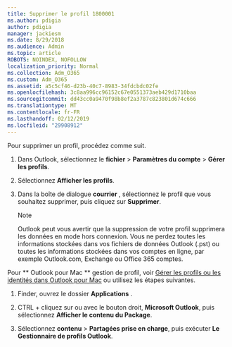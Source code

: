 ```yaml
---
title: Supprimer le profil 1800001
ms.author: pdigia
author: pdigia
manager: jackiesm
ms.date: 8/29/2018
ms.audience: Admin
ms.topic: article
ROBOTS: NOINDEX, NOFOLLOW
localization_priority: Normal
ms.collection: Adm_O365
ms.custom: Adm_O365
ms.assetid: a5c5cf46-d23b-40c7-8983-34fdcbdc02fe
ms.openlocfilehash: 3c8aa996cc96152c67e0551373aeb429d1710baa
ms.sourcegitcommit: dd43cc0a9470f98b8ef2a3787c823801d674c666
ms.translationtype: MT
ms.contentlocale: fr-FR
ms.lasthandoff: 02/12/2019
ms.locfileid: "29908912"
---
```

Pour supprimer un profil, procédez comme suit.
  
1. Dans Outlook, sélectionnez le **fichier** \> **Paramètres du compte** \> **Gérer les profils**.
    
2. Sélectionnez **Afficher les profils**.
    
3. Dans la boîte de dialogue **courrier** , sélectionnez le profil que vous souhaitez supprimer, puis cliquez sur **Supprimer**.
    
    > [!NOTE]
    > Outlook peut vous avertir que la suppression de votre profil supprimera les données en mode hors connexion. Vous ne perdez toutes les informations stockées dans vos fichiers de données Outlook (.pst) ou toutes les informations stockées dans vos comptes en ligne, par exemple Outlook.com, Exchange ou Office 365 comptes. 
  
Pour ** Outlook pour Mac ** gestion de profil, voir [Gérer les profils ou les identités dans Outlook pour Mac](https://support.office.com/article/fed2a955-74df-4a24-bef6-78a426958c4c.aspx) ou utilisez les étapes suivantes. 
  
1. Finder, ouvrez le dossier **Applications** . 
    
2. CTRL + cliquez sur ou avec le bouton droit, **Microsoft Outlook**, puis sélectionnez **Afficher le contenu du Package**.
    
3. Sélectionnez **contenu** \> **Partagées prise en charge**, puis exécuter **Le Gestionnaire de profils Outlook**.
    

